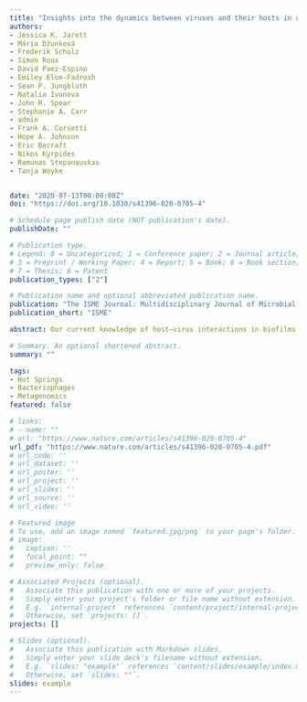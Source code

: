 ```yaml
---
title: "Insights into the dynamics between viruses and their hosts in a hot spring microbial mat"
authors:
- Jessica K. Jarett
- Mária Džunková
- Frederik Schulz
- Simon Roux
- David Paez-Espino
- Emiley Eloe-Fadrosh
- Sean P. Jungbluth
- Natalia Ivanova
- John R. Spear
- Stephanie A. Carr
- admin
- Frank A. Corsetti
- Hope A. Johnson
- Eric Becraft
- Nikos Kyrpides
- Ramunas Stepanauskas 
- Tanja Woyke


date: "2020-07-13T00:00:00Z"
doi: "https://doi.org/10.1038/s41396-020-0705-4"

# Schedule page publish date (NOT publication's date).
publishDate: ""

# Publication type.
# Legend: 0 = Uncategorized; 1 = Conference paper; 2 = Journal article;
# 3 = Preprint / Working Paper; 4 = Report; 5 = Book; 6 = Book section;
# 7 = Thesis; 8 = Patent
publication_types: ["2"]

# Publication name and optional abbreviated publication name.
publication: "The ISME Journal: Multidisciplinary Journal of Microbial Ecology"
publication_short: "ISME"

abstract: Our current knowledge of host–virus interactions in biofilms is limited to computational predictions based on laboratory experiments with a small number of cultured bacteria. However, natural biofilms are diverse and chiefly composed of uncultured bacteria and archaea with no viral infection patterns and lifestyle predictions described to date. Herein, we predict the first DNA sequence-based host–virus interactions in a natural biofilm. Using single-cell genomics and metagenomics applied to a hot spring mat of the Cone Pool in Mono County, California, we provide insights into virus–host range, lifestyle and distribution across different mat layers. Thirty-four out of 130 single cells contained at least one viral contig (26%), which, together with the metagenome-assembled genomes, resulted in detection of 59 viruses linked to 34 host species. Analysis of single-cell amplification kinetics revealed a lack of active viral replication on the single-cell level. These findings were further supported by mapping metagenomic reads from different mat layers to the obtained host–virus pairs, which indicated a low copy number of viral genomes compared to their hosts. Lastly, the metagenomic data revealed high layer specificity of viruses, suggesting limited diffusion to other mat layers. Taken together, these observations indicate that in low mobility environments with high microbial abundance, lysogeny is the predominant viral lifestyle, in line with the previously proposed “Piggyback-the-Winner” theory.

# Summary. An optional shortened abstract.
summary: ""

tags:
- Hot Springs
- Bacteriophages
- Metagenomics
featured: false

# links:
# - name: ""
# url: "https://www.nature.com/articles/s41396-020-0705-4"
url_pdf: "https://www.nature.com/articles/s41396-020-0705-4.pdf"
# url_code: ''
# url_dataset: ''
# url_poster: ''
# url_project: ''
# url_slides: ''
# url_source: ''
# url_video: ''

# Featured image
# To use, add an image named `featured.jpg/png` to your page's folder. 
# image:
#   caption: ''
#   focal_point: ""
#   preview_only: false

# Associated Projects (optional).
#   Associate this publication with one or more of your projects.
#   Simply enter your project's folder or file name without extension.
#   E.g. `internal-project` references `content/project/internal-project/index.md`.
#   Otherwise, set `projects: []`.
projects: []

# Slides (optional).
#   Associate this publication with Markdown slides.
#   Simply enter your slide deck's filename without extension.
#   E.g. `slides: "example"` references `content/slides/example/index.md`.
#   Otherwise, set `slides: ""`.
slides: example
---
```


<!--- {{% alert note %}}
Click the *Cite* button above to demo the feature to enable visitors to import publication metadata into their reference management software.
{{% /alert %}}

{{% alert note %}}
Click the *Slides* button above to demo Academic's Markdown slides feature.
{{% /alert %}}

Supplementary notes can be added here, including [code and math](https://sourcethemes.com/academic/docs/writing-markdown-latex/). --->
